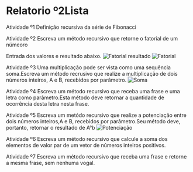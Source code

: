 # Relatorio º2Lista

 Atividade º1 Definição recursiva da série de Fibonacci

Atividade º2 Escreva um método recursivo que retorne o fatorial de um númeoro 

 Entrada dos valores e resultado abaixo. 
![Fatorial resultado](https://user-images.githubusercontent.com/101760224/186685108-eb82cd0d-e61e-4683-ad41-806d38729aff.jpeg)
![Fatorial](https://user-images.githubusercontent.com/101760224/186685400-fe64d6f2-e724-4e99-a8e5-6c1a9ae79ff3.jpeg)

 Atividade º3 Uma multiplicação pode ser vista como uma sequência soma.Escreva um método recrusivo que realize a multiplicação de dois números inteiros, A e B, recebidos por parâmetro. 
![Soma](https://user-images.githubusercontent.com/101760224/186685940-a48e4c6d-3ee3-4495-95a5-7e2ad35aa175.jpeg)


 Atividade º4 Escreva um método recursivo que receba uma frase e uma letra como parâmetro.Esta método deve retornar a quantidade de ocorrência desta letra nesta frase. 

 Atividade º5 Escreva um metódo recursivo que realize a potenciação entre dois números inteiros,A e B, recebidos por parâmetro.Seu método deve, portanto, retornar o resultado de A°b 
![Potenciação](https://user-images.githubusercontent.com/101760224/186687862-00fcf3fd-752f-41c7-9720-6db0f33e51e7.jpeg)


 Atividade º6 Escreva um método recursivo que calcule a soma dos elementos de valor par de um vetor de números inteiros positivos. 

 Atividade º7 Escreva um método recursivo que receba uma frase e retorne a mesma frase, sem nenhuma vogal. 
